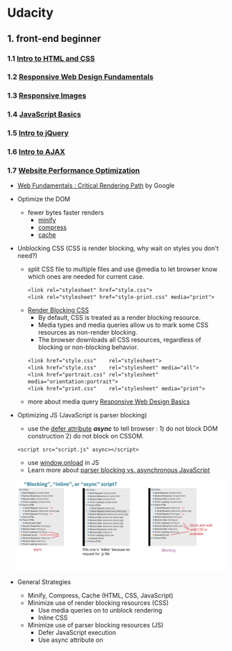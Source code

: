 # Udacity
## 1. front-end beginner
### 1.1 [Intro to HTML and CSS](https://www.udacity.com/course/intro-to-html-and-css--ud304)
### 1.2 [Responsive Web Design Fundamentals](https://www.udacity.com/course/responsive-web-design-fundamentals--ud893)
### 1.3 [Responsive Images](https://www.udacity.com/course/responsive-images--ud882)
### 1.4 [JavaScript Basics](https://www.udacity.com/course/javascript-basics--ud804)
### 1.5 [Intro to jQuery](https://www.udacity.com/course/intro-to-jquery--ud245)
### 1.6 [Intro to AJAX](https://www.udacity.com/course/intro-to-ajax--ud110)
### 1.7 [Website Performance Optimization](https://www.udacity.com/course/website-performance-optimization--ud884)
- [Web Fundamentals : Critical Rendering Path](https://developers.google.com/web/fundamentals/performance/critical-rendering-path/) by Google
- Optimize the DOM
  - fewer bytes faster renders
    - [minify](https://developers.google.com/web/fundamentals/performance/optimizing-content-efficiency/optimize-encoding-and-transfer#minification-preprocessing--context-specific-optimizations)
    - [compress](https://developers.google.com/web/fundamentals/performance/optimizing-content-efficiency/optimize-encoding-and-transfer#text-compression-with-gzip)
    - [cache](https://developers.google.com/web/fundamentals/performance/optimizing-content-efficiency/http-caching)
- Unblocking CSS (CSS is render blocking, why wait on styles you don't need?)
  - split CSS file to multiple files and use @media to let browser know which ones are needed for current case.
    ```
    <link rel="stylesheet" href="style.css">
    <link rel="stylesheet" href="style-print.css" media="print">
    ```
  - [Render Blocking CSS](https://developers.google.com/web/fundamentals/performance/critical-rendering-path/render-blocking-css)
    - By default, CSS is treated as a render blocking resource.
    - Media types and media queries allow us to mark some CSS resources as non-render blocking.
    - The browser downloads all CSS resources, regardless of blocking or non-blocking behavior.
    ```
    <link href="style.css"    rel="stylesheet">
    <link href="style.css"    rel="stylesheet" media="all">
    <link href="portrait.css" rel="stylesheet" media="orientation:portrait">
    <link href="print.css"    rel="stylesheet" media="print">
    ```
  - more about media query [Responsive Web Design Basics](https://developers.google.com/web/fundamentals/design-and-ui/responsive/)
- Optimizing JS (JavaScript is parser blocking)
  - use the [defer attribute](https://hacks.mozilla.org/2009/06/defer/) _**async**_ to tell browser : 1) do not block DOM construction 2) do not block on CSSOM.
  ```
  <script src="script.js" async></script>
  ```
  - use [window.onload](https://developer.mozilla.org/en-US/docs/Web/API/GlobalEventHandlers.onload) in JS
  - Learn more about [parser blocking vs. asynchronous JavaScript](https://developers.google.com/web/fundamentals/performance/critical-rendering-path/adding-interactivity-with-javascript#parser-blocking-vs-asynchronous-javascript)
    
  ![optimizing JS](opt_JS.JPG)
  
- General Strategies
  - Minify, Compress, Cache (HTML, CSS, JavaScript)      
  - Minimize use of render blocking resources (CSS)
    - Use media queries on <link> to unblock rendering
    - Inline CSS
  - Minimize use of parser blocking resources (JS)
    - Defer JavaScript execution
    - Use async attribute on <script>
      
  ====>>>> 3 patterns:
  - Minimize bytes
  - Reduce critical resources
  - Shorten CRP(critical rendering path) length
    - how to calculate CRP
    ![crp_01](crp_calc_01.JPG)
    ![crp_02](crp_calc_02.JPG)
    - preload scanner
      [How the Browser Pre-loader Makes Pages Load Faster](http://andydavies.me/blog/2013/10/22/how-the-browser-pre-loader-makes-pages-load-faster/)
    ![preload scanner](preload_scanner.JPG)
  
  =====>>> more readings:
  - [optimizing the Critical Rendering Path](https://developers.google.com/web/fundamentals/performance/critical-rendering-path/optimizing-critical-rendering-path)
  - [Critical Rendering Path performance patterns](https://developers.google.com/web/fundamentals/performance/critical-rendering-path/analyzing-crp#performance-patterns)
  - TCP Slow Start [High Performance Browser Networking](http://hpbn.co/)
        
### 1.8 [Browser Rendering Optimization](https://www.udacity.com/course/browser-rendering-optimization--ud860)
- Most devices refresh their screen 60 times per second. To match that, we need to have 60 frames to put up, which is 60fps.
- What goes into one frame? (DOM, CSSOM, render tree). Only the visible elements exist in the render tree.
- The property we change affect performance in different ways. https://csstriggers.com/ (opacity and transform only trigger composite)
  ![frame pipeline](frame_pipeline.JPG)
- [How (not) to trigger a layout in WebKit](http://gent.ilcore.com/2011/03/how-not-to-trigger-layout-in-webkit.html)
- App lifecycles(load, idle, animate, response)
  
  Each stage has a different window of time to execute JavaScript without incurring a user experience penalty.
  ![stage window time](stage_window.JPG)

- Use chrome devtool do [Performance Analysis Reference](https://developers.google.com/web/tools/chrome-devtools/evaluate-performance/reference), find jank caused in each stage of life cycle.
  
- JavaScript
  - requestAnimationFrame
    - [Understanding JavaScript's requestAnimationFrame() method for smooth animations](http://www.javascriptkit.com/javatutors/requestanimationframe.shtml)
  - Web Worker
    - [The Basics of Web Workers](https://www.html5rocks.com/en/tutorials/workers/basics/)
    - [Using Web Workers](https://developer.mozilla.org/en-US/docs/Web/API/Web_Workers_API/Using_web_workers)
  - JS memory management
    - [Writing Fast, Memory-Efficient JavaScript on Smashing Magazine](http://www.smashingmagazine.com/2012/11/writing-fast-memory-efficient-javascript/)
    - [Memory Management on MDN](https://developer.mozilla.org/en-US/docs/Web/JavaScript/Memory_Management)
    - [High-Performance, Garbage-Collector-Friendly Code on Build New Games](http://buildnewgames.com/garbage-collector-friendly-code/)
  
- Styles and Layout
  - Keep selector matching simple (Block Element Modifier)
    - [key concepts](https://en.bem.info/methodology/key-concepts/)
    - [BEM and SMACSS](https://www.sitepoint.com/bem-smacss-advice-from-developers/)
  - Forced Synchronous Layout
  
- Compositing and Painting
  - to persuade browser to create a layer
  ```
  will-change: transform;
  transform: translateZ(0);     // no transform hack
  ```
---

### 1.9 [Object-Oriented JavaScript](https://www.udacity.com/course/object-oriented-javascript--ud015)
### 1.10 [JavaScript Design Patterns](https://www.udacity.com/course/javascript-design-patterns--ud989)
### 1.11 [JavaScript Testing](https://www.udacity.com/course/javascript-testing--ud549)
### 1.12 [HTML5 Canvas](https://www.udacity.com/course/html5-canvas--ud292)
#### 1.12.1  Canvas Basics
- [draw image](https://developer.mozilla.org/en-US/docs/Web/API/CanvasRenderingContext2D/drawImage)
  ```
  var c = document.querySelector("#c");
  var ctx = c.getContext("2d");
  image = new Image();
  image.onload = function() {
    ctx.drawImage(image, x, y, width, height);
  }
  
  image.src = "frys.jpg";
  ```
- rectangle
  ```
  var c = document.querySelector("#c");
  var ctx = c.getContext("2d");
  ctx.fillStyle = "blue";    // set background color
  // Start at (0,0) and draw a 50px x 50px blue rectangle.
  ctx.fillRect(0,0,50,50);   // draw rectangle with fillin, default black
  // Start at (0,0) and clear a 25px x 25px rectangle.
  ctx.clearRect(0,0,25,25);  // erase rectangle
  ctx.clearRect(0, 0, c.width, c.height);   // erase the entire canvas
  c.width = c.width;    // shorter way to clear a full canvas
  
  ctx.strokeStyle = "#33CC33";     // green. line color.
  ctx.strokeRect(x, y, width, height);  // draw rectangle without fillin
  ```
  
- [path](http://www.w3.org/TR/2dcontext/#building-paths)
```
  ctx.beginPath();
  ctx.moveTo(x, y);
  ctx.lineTo(x, y);
  ...
  ctx.fill();    // done drawing with fillin
  ctx.stroke();  // done drawing without fillin
```

- [drawing text](https://developer.mozilla.org/en-US/docs/Web/API/Canvas_API/Tutorial/Drawing_text)
  ```
  ctx.fillText("Hello World!");
  ctx.strokeText("Hello World!");
  ```

  - Example: 
  
    Draw the phrase "CANVAS MEMES!" with iconic meme typography, the text must use letters that have black outline and white fill. Use the Impact font, size 36pt. The black outlines should have a width of 3px.
    ```
    ctx.font = "36pt Impact";
    ctx.textAlign = "center";

    ctx.fillStyle = "white";
    ctx.fillText("CANVAS MEMES!", 150, 40);
    ctx.strokeStyle = "black";
    ctx.lineWidth = 3;
    ctx.strokeText("CANVAS MEMES!", 150, 40);
    ```
  - [more reading](http://diveintohtml5.info/canvas.html#text)

- Canvas2D allows you to translate (move), rotate, or scale objects. 

  You should generally _**scale**_ objects first, _**rotate**_ them next, and then finally _**translate**_ last.
  - Scaling
  
    **scale(x,y)** multiplies the x and y values by a given factor so `ctx.scale(2,3);` will make all values twice as large on the x axis and three times as large on the y axis.
    
  - Translation
    
    **translate(x,y)** moves all subsequent draw commands by x number of pixels on horizontally and y pixels vertically. `ctx.translate(20,40);` moves all elements drawn after it 20 pixels to the rights and 40 pixels down.
    
  - Rotation
  
    **ctx.rotate(angleRadians)** rotates an object a certain number of radians (generally) about its center. 
    
    The formula to convert a value from degrees to radians: `radians = degrees * (Math.PI/180)`.
    
- stack of drawing states for each canvas object
  
  The canvas state can store:
  - The current transformation matrix (rotation, scaling, translation)
  - strokeStyle
  - fillStyle
  - font
  - globalAlpha
  - lineWidth
  - lineCap
  - lineJoin
  - miterLimit
  - shadowOffsetX
  - shadowOffsetY
  - shadowBlur
  - shadowColor
  - globalCompositeOperation
  - textAlign
  - textBaseline
  - The current clipping region
  
  Example:
  ```
  var c = document.querySelector("#c");
  var ctx = c.getContext("2d");

  ctx.fillStyle = "blue";
  ctx.fillRect(0,0,50,50);  
  ctx.save();   // Save state with blue fill
  
  ctx.fillStyle = "green";
  ctx.fillRect(100,100,10,10);  
  
  ctx.restore();  // Restore to blue fill
  ctx.fillRect(200,10,20,20);
  ```
  
  Example: MemeMaker | [starter](https://gist.github.com/jwill/7482ccf83ccf869f3302)  |  [solution](https://gist.github.com/jwill/d017253e2bb1d3c91c84)

### 1.13 [HTML5 Game Development](https://www.youtube.com/watch?v=i3n-BZ2UHO0&list=PLAwxTw4SYaPlUUkh6txMRXE-w-6N1Z225)

## 2. front-end intermediate
### 2.1 [Building High Conversion Web Forms](https://www.udacity.com/course/building-high-conversion-web-forms--ud890)
### 2.2 [JavaScript Promises](https://www.udacity.com/course/javascript-promises--ud898)
### 2.3 [Web Tooling & Automation](https://www.udacity.com/course/web-tooling-automation--ud892)
### 2.4 [Offline Web Applications](https://www.udacity.com/course/offline-web-applications--ud899)
### 2.5 [Web Accessibility](https://www.udacity.com/course/web-accessibility--ud891)
### 2.6 [Front-End Frameworks](https://www.udacity.com/course/front-end-frameworks--ud894)
### 2.7 [Client-Server Communications](https://www.udacity.com/course/client-server-communication--ud897)
### 2.8 [Data Visualization and D3.js](https://www.udacity.com/course/data-visualization-and-d3js--ud507)

## 3. full-stack
### 3.1 [Intro to Backend](https://www.udacity.com/course/intro-to-backend--ud171)
### 3.2 [Full Stack Foundations](https://www.udacity.com/course/full-stack-foundations--ud088)
### 3.3 [Intro to Relational Databases](https://www.udacity.com/course/intro-to-relational-databases--ud197)
### 3.4 [Authentication & Authorization: OAuth](https://www.udacity.com/course/authentication-authorization-oauth--ud330)
### 3.5 [HTTP & Web Servers](https://www.udacity.com/course/http-web-servers--ud303)
### 3.6 [Designing RESTful APIs](https://www.udacity.com/course/designing-restful-apis--ud388)
### 3.7 [Data Wrangling with MongoDB](https://www.udacity.com/course/data-wrangling-with-mongodb--ud032)
### 3.8 [Programming Foundations with Python](https://www.udacity.com/course/programming-foundations-with-python--ud036)
### 3.9 [Developing Scalable Apps in Python](https://www.udacity.com/course/developing-scalable-apps-in-python--ud858)
### 3.10 [Linux Command Line Basics](https://www.udacity.com/course/linux-command-line-basics--ud595)
### 3.11 [Configuring Linux Web Servers](https://www.udacity.com/course/configuring-linux-web-servers--ud299)

# Reference
- [Udacity Nanodegrees curricula](https://github.com/mikesprague/udacity-nanodegrees)
